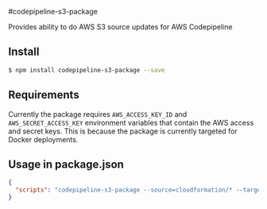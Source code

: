 #codepipeline-s3-package

Provides ability to do AWS S3 source updates for AWS Codepipeline


## Install

```sh
$ npm install codepipeline-s3-package --save
```


## Requirements

Currently the package requires `AWS_ACCESS_KEY_ID` and `AWS_SECRET_ACCESS_KEY` environment
variables that contain the AWS access and secret keys. This is because the package is
currently targeted for Docker deployments.


## Usage in package.json

```json
{
  "scripts": "codepipeline-s3-package --source=cloudformation/* --target-bucket=my-cloudformation-bucket --target-key=my-pipelines-source.zip"
}
```

